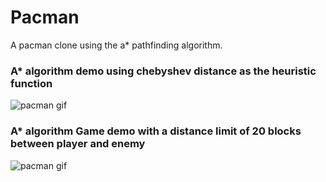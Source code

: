 # Pacman
A pacman clone using the a* pathfinding algorithm.

### A* algorithm demo using chebyshev distance as the heuristic function
![pacman gif](https://media.giphy.com/media/m6qJDrfZLyhyv8HdIF/giphy.gif)


### A* algorithm Game demo with a distance limit of 20 blocks between player and enemy
![pacman gif](https://media.giphy.com/media/R8RYmgGBE4Ihruvej9/giphy.gif)
